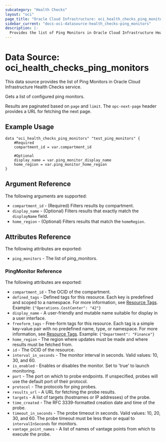 ```yaml
---
subcategory: "Health Checks"
layout: "oci"
page_title: "Oracle Cloud Infrastructure: oci_health_checks_ping_monitors"
sidebar_current: "docs-oci-datasource-health_checks-ping_monitors"
description: |-
  Provides the list of Ping Monitors in Oracle Cloud Infrastructure Health Checks service
---
```


# Data Source: oci_health_checks_ping_monitors
This data source provides the list of Ping Monitors in Oracle Cloud Infrastructure Health Checks service.

Gets a list of configured ping monitors.

Results are paginated based on `page` and `limit`.  The `opc-next-page` header provides
a URL for fetching the next page.


## Example Usage

```hcl
data "oci_health_checks_ping_monitors" "test_ping_monitors" {
	#Required
	compartment_id = var.compartment_id

	#Optional
	display_name = var.ping_monitor_display_name
	home_region = var.ping_monitor_home_region
}
```

## Argument Reference

The following arguments are supported:

* `compartment_id` - (Required) Filters results by compartment.
* `display_name` - (Optional) Filters results that exactly match the `displayName` field.
* `home_region` - (Optional) Filters results that match the `homeRegion`.


## Attributes Reference

The following attributes are exported:

* `ping_monitors` - The list of ping_monitors.

### PingMonitor Reference

The following attributes are exported:

* `compartment_id` - The OCID of the compartment.
* `defined_tags` - Defined tags for this resource. Each key is predefined and scoped to a namespace. For more information, see [Resource Tags](https://docs.cloud.oracle.com/iaas/Content/General/Concepts/resourcetags.htm). Example: `{"Operations.CostCenter": "42"}` 
* `display_name` - A user-friendly and mutable name suitable for display in a user interface.
* `freeform_tags` - Free-form tags for this resource. Each tag is a simple key-value pair with no predefined name, type, or namespace.  For more information, see [Resource Tags](https://docs.cloud.oracle.com/iaas/Content/General/Concepts/resourcetags.htm). Example: `{"Department": "Finance"}` 
* `home_region` - The region where updates must be made and where results must be fetched from. 
* `id` - The OCID of the resource.
* `interval_in_seconds` - The monitor interval in seconds. Valid values: 10, 30, and 60. 
* `is_enabled` - Enables or disables the monitor. Set to 'true' to launch monitoring. 
* `port` - The port on which to probe endpoints. If unspecified, probes will use the default port of their protocol. 
* `protocol` - The protocols for ping probes.
* `results_url` - A URL for fetching the probe results.
* `targets` - A list of targets (hostnames or IP addresses) of the probe.
* `time_created` - The RFC 3339-formatted creation date and time of the probe. 
* `timeout_in_seconds` - The probe timeout in seconds. Valid values: 10, 20, 30, and 60. The probe timeout must be less than or equal to `intervalInSeconds` for monitors. 
* `vantage_point_names` - A list of names of vantage points from which to execute the probe.

